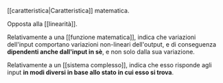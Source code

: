 [[caratteristica|Caratteristica]] matematica.

Opposta alla [[linearità]].

Relativamente a una [[funzione matematica]], indica che variazioni dell'input comportano variazioni non-lineari dell'output, e di conseguenza **dipendenti anche dall'input in sè**, e non solo dalla sua variazione. 

Relativamente a un [[sistema complesso]], indica che esso risponde agli input **in modi diversi in base allo stato in cui esso si trova**.
